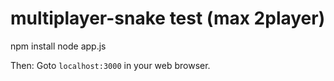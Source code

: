 # multiplayer-snake test (max 2player)

npm install
node app.js

Then:
Goto `localhost:3000` in your web browser.

